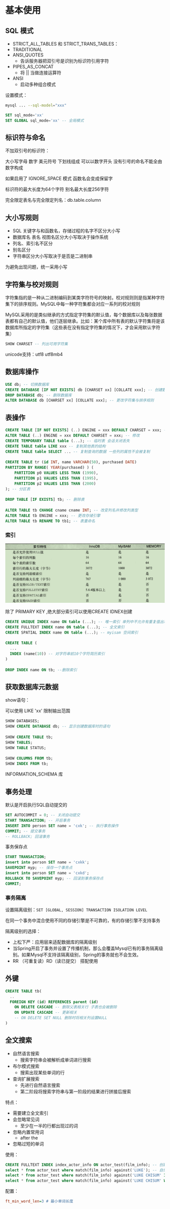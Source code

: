 # 基本使用

## SQL 模式

- STRICT_ALL_TABLES 和 STRICT_TRANS_TABLES：
- TRADITIONAL
- ANSI_QUOTES
  - 告诉服务器把双引号是识别为标识符引用字符
- PIPES_AS_CONCAT
  - 将 || 当做连接运算符
- ANSI
  - 启动多种组合模式

设置模式：

```sh
mysql ... --sql-model="xxx"
```

```sql
SET sql_mode='xx'
SET GLOBAL sql_mode='xx' -- 全局模式
```

## 标识符与命名

不加双引号的标识符：

大小写字母 数字 美元符号 下划线组成 可以以数字开头 没有引号的命名不能全由数字构成

如果启用了 IGNORE_SPACE 模式 函数名会变成保留字

标识符的最大长度为64个字符 别名最大长度256字符

完全限定表名与完全限定列名：db.table.column

## 大小写规则

- SQL 关键字与和函数名，存储过程的名字不区分大小写
- 数据库名 表名 视图名区分大小写取决于操作系统
- 列名、索引名不区分
- 别名区分
- 字符串区分大小写取决于是否是二进制串

为避免出现问题，统一采用小写

## 字符集与校对规则

字符集指的是一种从二进制编码到某类字符符号的映射。校对规则则是指某种字符集下的排序规则。MySQL中每一种字符集都会对应一系列的校对规则

MySQL采用的是类似继承的方式指定字符集的默认值，每个数据库以及每张数据表都有自己的默认值，他们逐层继承。比如：某个库中所有表的默认字符集将是该数据库所指定的字符集（这些表在没有指定字符集的情况下，才会采用默认字符集）

```sql
SHOW CHARSET -- 列出可用字符集
```

unicode支持：utf8 utf8mb4

## 数据库操作

```sql
USE db; -- 切换数据库
CREATE DATABASE [IF NOT EXISTS] db [CHARSET xx] [COLLATE xxx]; -- 创建数据库
DROP DATABASE db; -- 删除数据库
ALTER DATABASE db [CHARSET xx] [COLLATE xxx]; -- 更改字符集与排序规则
```

## 表操作

```sql
CREATE TABLE [IF NOT EXISTS] (..) ENGINE = xxx DEFAULT CHARSET = xxx; -- 创建
ALTER TABLE (..) ENGINE = xxx DEFAULT CHARSET = xxx; -- 修改
CREATE TEMPORARY TABLE table (...); -- 临时表 会话关闭丢失
CREATE TABLE table LIKE xxx -- 复制其他表的结构
CREATE TABLE table SELECT ... -- 复制查询的数据 一些列的属性不会被复制

CREATE TABLE tr (id INT, name VARCHAR(50), purchased DATE)
PARTITION BY RANGE( YEAR(purchased) ) (
    PARTITION p0 VALUES LESS THAN (1990),
    PARTITION p1 VALUES LESS THAN (1995),
    PARTITION p2 VALUES LESS THAN (2000)
); -- 分区表

DROP TABLE [IF EXISTS] tb; -- 删除表

ALTER TABLE tb CHANGE cname cname INT; -- 改变列名并修改列类型
ALTER TABLE tb ENGINE = xxx; -- 更改存储引擎
ALTER TABLE tb RENAME TO tb1; -- 表重命名
```

### 索引

![屏幕截图 2020-08-24 150159](/assets/屏幕截图%202020-08-24%20150159.png)

除了 PRIMARY KEY ,绝大部分索引可以使用CREATE IDNEX创建

```sql
CREATE UNIQUE INDEX name ON table (...); -- 唯一索引 单列中不允许有重复值出现
CREATE FULLTEXT INDEX name ON table (...); -- 全文索引
CREATE SPATIAL INDEX name ON table (...); -- myisam 空间索引

CREATE TABLE (
  ...
  INDEX (name(10)) -- 对字符串前10个字符简历索引
)

DROP INDEX name ON tb; --删除索引
```

## 获取数据库元数据

show语句：

可以使用 LIKE 'xx' 限制输出范围

```sql
SHOW DATABASES;
SHOW CREATE DATABASE db; -- 显示创建数据库时的语句

SHOW CREATE TABLE tb;
SHOW TABLES;
SHOW TABLE STATUS;

SHOW COLUMNS FROM tb;
SHOW INDEX FROM tb;
```

INFORMATION_SCHEMA 库

## 事务处理

默认是开启执行SQL自动提交的

```sql
SET AUTOCOMMIT = 0; -- 关闭自动提交
START TRANSACTION; -- 开启事务
INSERT INTO person SET name = 'cxk'; -- 执行事务操作
COMMIT; -- 提交事务
-- ROLLBACK; 回滚事务
```

事务保存点

```sql
START TRANSACTION;
insert into person SET name = 'cxkk';
SAVEPOINT myp; -- 保存一个事务点
insert into person SET name = 'cxkd';
ROLLBACK TO SAVEPOINT myp; -- 回滚到事务保存点
COMMIT;
```

### 事务隔离

设置隔离级别：`SET [GLOBAL, SESSION] TRANSACTION ISOLATION LEVEL`

在同一个事务中混合使用不同的存储引擎是不可靠的，有的存储引擎不支持事务

隔离级别的选择：

- 上松下严：应用层来适配数据库的隔离级别
- 当Spring开启了事务并设置了传播机制，那么会覆盖Mysql已有的事务隔离级别。如果Mysql不支持该隔离级别，Spring的事务就也不会生效。
- RR （可重复读）RD（读已提交） 搭配使用

## 外键

```sql
CREATE TABLE tb(
  ..
  FOREIGN KEY (id) REFERENCES parent (id)
    ON DELETE CASCADE -- 删除父表相关行 子表也会被删除
    ON UPDATE CASCADE -- 更新相关
    -- ON DELETE SET NULL 删除时将相关列设置NULL
)
```

## 全文搜索

- 自然语言搜索
  -  搜索字符串会被解析成单词进行搜索
- 布尔模式搜索
  - 搜索出现某些单词的行
- 查询扩展搜索
  - 先进行自然语言搜索
  - 第二阶段将搜索字符串与第一阶段的结果进行拼接后搜索

特点：

- 需要建立全文索引
- 会忽略常见词
  - 至少在一半的行都出现过的词
- 忽略内置常用词
  - after the
- 忽略过短的单词

使用：

```sql
CREATE FULLTEXT INDEX index_actor_info ON actor_test(film_info); -- 创建相关全文索引
select * from actor_test where match(film_info) against('LUKE'); -- 自然语言搜索
select * from actor_test where match(film_info) against('LUKE CHISUM' IN BOOLEAN MODE); -- 布尔模式
select * from actor_test where match(film_info) against('LUKE CHISUM' WITH QUERY EXPANSION); -- 查询扩展
```

配置：

```ini
ft_min_word_len=3 # 最小单词长度
```